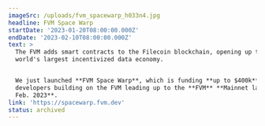 ```yaml
---
imageSrc: /uploads/fvm_spacewarp_h033n4.jpg
headline: FVM Space Warp
startDate: '2023-01-20T08:00:00.000Z'
endDate: '2023-02-10T08:00:00.000Z'
text: >
  The FVM adds smart contracts to the Filecoin blockchain, opening up the
  world's largest incentivized data economy.


  We just launched **FVM Space Warp**, which is funding **up to $400k** for
  developers building on the FVM leading up to the **FVM** **Mainnet launch in
  Feb. 2023**.
link: 'https://spacewarp.fvm.dev'
status: archived
---
```




